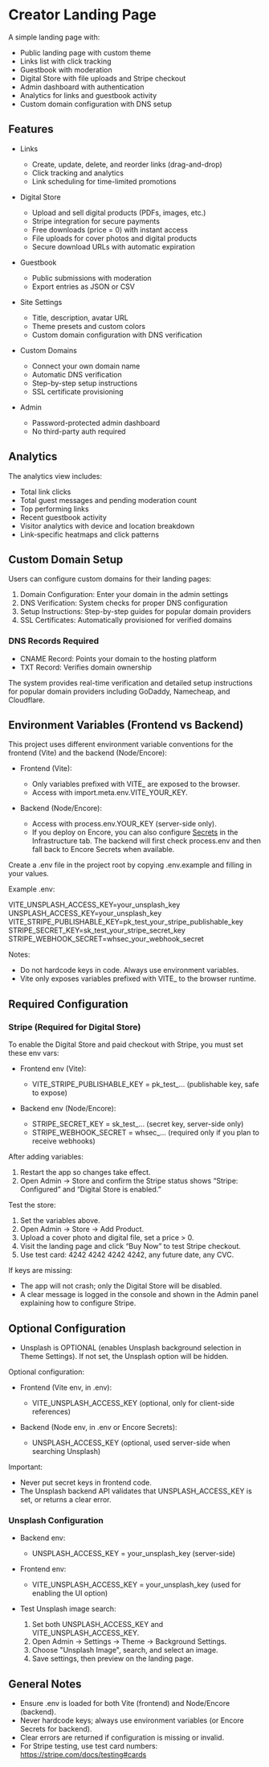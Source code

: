 # Creator Landing Page

A simple landing page with:
- Public landing page with custom theme
- Links list with click tracking
- Guestbook with moderation
- Digital Store with file uploads and Stripe checkout
- Admin dashboard with authentication
- Analytics for links and guestbook activity
- Custom domain configuration with DNS setup

## Features

- Links
  - Create, update, delete, and reorder links (drag-and-drop)
  - Click tracking and analytics
  - Link scheduling for time-limited promotions

- Digital Store
  - Upload and sell digital products (PDFs, images, etc.)
  - Stripe integration for secure payments
  - Free downloads (price = 0) with instant access
  - File uploads for cover photos and digital products
  - Secure download URLs with automatic expiration

- Guestbook
  - Public submissions with moderation
  - Export entries as JSON or CSV

- Site Settings
  - Title, description, avatar URL
  - Theme presets and custom colors
  - Custom domain configuration with DNS verification

- Custom Domains
  - Connect your own domain name
  - Automatic DNS verification
  - Step-by-step setup instructions
  - SSL certificate provisioning

- Admin
  - Password-protected admin dashboard
  - No third-party auth required

## Analytics

The analytics view includes:
- Total link clicks
- Total guest messages and pending moderation count
- Top performing links
- Recent guestbook activity
- Visitor analytics with device and location breakdown
- Link-specific heatmaps and click patterns

## Custom Domain Setup

Users can configure custom domains for their landing pages:

1. Domain Configuration: Enter your domain in the admin settings
2. DNS Verification: System checks for proper DNS configuration
3. Setup Instructions: Step-by-step guides for popular domain providers
4. SSL Certificates: Automatically provisioned for verified domains

### DNS Records Required

- CNAME Record: Points your domain to the hosting platform
- TXT Record: Verifies domain ownership

The system provides real-time verification and detailed setup instructions for popular domain providers including GoDaddy, Namecheap, and Cloudflare.

## Environment Variables (Frontend vs Backend)

This project uses different environment variable conventions for the frontend (Vite) and the backend (Node/Encore):

- Frontend (Vite):
  - Only variables prefixed with VITE_ are exposed to the browser.
  - Access with import.meta.env.VITE_YOUR_KEY.

- Backend (Node/Encore):
  - Access with process.env.YOUR_KEY (server-side only).
  - If you deploy on Encore, you can also configure [Secrets] in the Infrastructure tab. The backend will first check process.env and then fall back to Encore Secrets when available.

Create a .env file in the project root by copying .env.example and filling in your values.

Example .env:

VITE_UNSPLASH_ACCESS_KEY=your_unsplash_key
UNSPLASH_ACCESS_KEY=your_unsplash_key
VITE_STRIPE_PUBLISHABLE_KEY=pk_test_your_stripe_publishable_key
STRIPE_SECRET_KEY=sk_test_your_stripe_secret_key
STRIPE_WEBHOOK_SECRET=whsec_your_webhook_secret

Notes:
- Do not hardcode keys in code. Always use environment variables.
- Vite only exposes variables prefixed with VITE_ to the browser runtime.

## Required Configuration

### Stripe (Required for Digital Store)

To enable the Digital Store and paid checkout with Stripe, you must set these env vars:

- Frontend env (Vite):
  - VITE_STRIPE_PUBLISHABLE_KEY = pk_test_... (publishable key, safe to expose)

- Backend env (Node/Encore):
  - STRIPE_SECRET_KEY = sk_test_... (secret key, server-side only)
  - STRIPE_WEBHOOK_SECRET = whsec_... (required only if you plan to receive webhooks)

After adding variables:
1. Restart the app so changes take effect.
2. Open Admin → Store and confirm the Stripe status shows “Stripe: Configured” and “Digital Store is enabled.”

Test the store:
1. Set the variables above.
2. Open Admin → Store → Add Product.
3. Upload a cover photo and digital file, set a price > 0.
4. Visit the landing page and click “Buy Now” to test Stripe checkout.
5. Use test card: 4242 4242 4242 4242, any future date, any CVC.

If keys are missing:
- The app will not crash; only the Digital Store will be disabled.
- A clear message is logged in the console and shown in the Admin panel explaining how to configure Stripe.

## Optional Configuration

- Unsplash is OPTIONAL (enables Unsplash background selection in Theme Settings). If not set, the Unsplash option will be hidden.

Optional configuration:
- Frontend (Vite env, in .env):
  - VITE_UNSPLASH_ACCESS_KEY (optional, only for client-side references)

- Backend (Node env, in .env or Encore Secrets):
  - UNSPLASH_ACCESS_KEY (optional, used server-side when searching Unsplash)

Important:
- Never put secret keys in frontend code.
- The Unsplash backend API validates that UNSPLASH_ACCESS_KEY is set, or returns a clear error.

### Unsplash Configuration

- Backend env:
  - UNSPLASH_ACCESS_KEY = your_unsplash_key (server-side)

- Frontend env:
  - VITE_UNSPLASH_ACCESS_KEY = your_unsplash_key (used for enabling the UI option)

- Test Unsplash image search:
  1. Set both UNSPLASH_ACCESS_KEY and VITE_UNSPLASH_ACCESS_KEY.
  2. Open Admin → Settings → Theme → Background Settings.
  3. Choose "Unsplash Image", search, and select an image.
  4. Save settings, then preview on the landing page.

## General Notes

- Ensure .env is loaded for both Vite (frontend) and Node/Encore (backend).
- Never hardcode keys; always use environment variables (or Encore Secrets for backend).
- Clear errors are returned if configuration is missing or invalid.
- For Stripe testing, use test card numbers: https://stripe.com/docs/testing#cards

[Secrets]: https://encore.dev/docs/primitives/config
